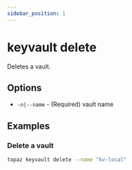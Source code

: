 ```yaml
---
sidebar_position: 1
---
```


# keyvault delete

Deletes a vault.

## Options
* `-n|--name` - (Required) vault name

## Examples

### Delete a vault
```bash
topaz keyvault delete --name "kv-local"
```